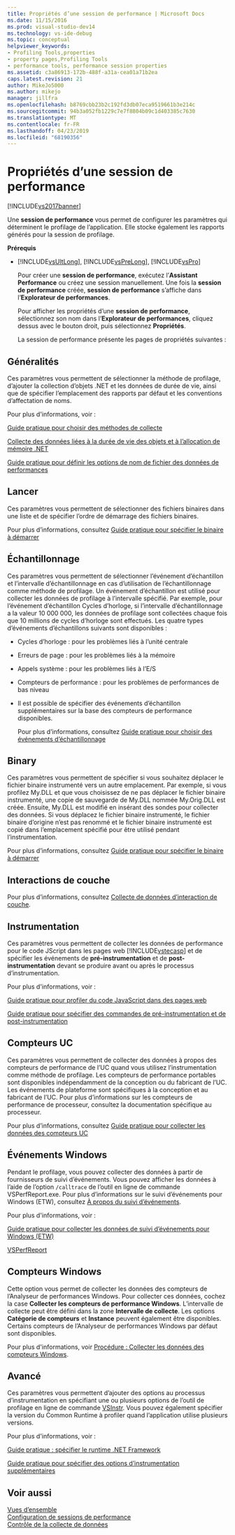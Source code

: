```yaml
---
title: Propriétés d’une session de performance | Microsoft Docs
ms.date: 11/15/2016
ms.prod: visual-studio-dev14
ms.technology: vs-ide-debug
ms.topic: conceptual
helpviewer_keywords:
- Profiling Tools,properties
- property pages,Profiling Tools
- performance tools, performance session properties
ms.assetid: c3a86913-172b-488f-a31a-cea01a71b2ea
caps.latest.revision: 21
author: MikeJo5000
ms.author: mikejo
manager: jillfra
ms.openlocfilehash: b8769cbb23b2c192fd3db07eca9519661b3e214c
ms.sourcegitcommit: 94b3a052fb1229c7e7f8804b09c1d403385c7630
ms.translationtype: MT
ms.contentlocale: fr-FR
ms.lasthandoff: 04/23/2019
ms.locfileid: "68190356"
---
```

# <a name="performance-session-properties"></a>Propriétés d’une session de performance
[!INCLUDE[vs2017banner](../includes/vs2017banner.md)]

Une **session de performance** vous permet de configurer les paramètres qui déterminent le profilage de l’application. Elle stocke également les rapports générés pour la session de profilage.  
  
 **Prérequis**  
  
- [!INCLUDE[vsUltLong](../includes/vsultlong-md.md)], [!INCLUDE[vsPreLong](../includes/vsprelong-md.md)], [!INCLUDE[vsPro](../includes/vspro-md.md)]  
  
  Pour créer une **session de performance**, exécutez l’**Assistant Performance** ou créez une session manuellement. Une fois la **session de performance** créée, **session de performance** s’affiche dans l’**Explorateur de performances**.  
  
  Pour afficher les propriétés d’une **session de performance**, sélectionnez son nom dans l’**Explorateur de performances**, cliquez dessus avec le bouton droit, puis sélectionnez **Propriétés**.  
  
  La session de performance présente les pages de propriétés suivantes :  
  
## <a name="general"></a>Généralités  
 Ces paramètres vous permettent de sélectionner la méthode de profilage, d’ajouter la collection d’objets .NET et les données de durée de vie, ainsi que de spécifier l’emplacement des rapports par défaut et les conventions d’affectation de noms.  
  
 Pour plus d'informations, voir :  
  
 [Guide pratique pour choisir des méthodes de collecte](../profiling/how-to-choose-collection-methods.md)  
  
 [Collecte des données liées à la durée de vie des objets et à l’allocation de mémoire .NET](../profiling/collecting-dotnet-memory-allocation-and-lifetime-data.md)  
  
 [Guide pratique pour définir les options de nom de fichier des données de performances](../profiling/how-to-set-performance-data-file-name-options.md)  
  
## <a name="launch"></a>Lancer  
 Ces paramètres vous permettent de sélectionner des fichiers binaires dans une liste et de spécifier l’ordre de démarrage des fichiers binaires.  
  
 Pour plus d’informations, consultez [Guide pratique pour spécifier le binaire à démarrer](../profiling/how-to-specify-the-binary-to-start.md)  
  
## <a name="sampling"></a>Échantillonnage  
 Ces paramètres vous permettent de sélectionner l’événement d’échantillon et l’intervalle d’échantillonnage en cas d’utilisation de l’échantillonnage comme méthode de profilage. Un événement d’échantillon est utilisé pour collecter les données de profilage à l’intervalle spécifié. Par exemple, pour l’événement d’échantillon Cycles d’horloge, si l’intervalle d’échantillonnage a la valeur 10 000 000, les données de profilage sont collectées chaque fois que 10 millions de cycles d’horloge sont effectués. Les quatre types d’événements d’échantillons suivants sont disponibles :  
  
- Cycles d’horloge : pour les problèmes liés à l’unité centrale  
  
- Erreurs de page : pour les problèmes liés à la mémoire  
  
- Appels système : pour les problèmes liés à l’E/S  
  
- Compteurs de performance : pour les problèmes de performances de bas niveau  
  
- Il est possible de spécifier des événements d’échantillon supplémentaires sur la base des compteurs de performance disponibles.  
  
  Pour plus d’informations, consultez [Guide pratique pour choisir des événements d’échantillonnage](../profiling/how-to-choose-sampling-events.md)  
  
## <a name="binary"></a>Binary  
 Ces paramètres vous permettent de spécifier si vous souhaitez déplacer le fichier binaire instrumenté vers un autre emplacement. Par exemple, si vous profilez My.DLL et que vous choisissez de ne pas déplacer le fichier binaire instrumenté, une copie de sauvegarde de My.DLL nommée My.Orig.DLL est créée. Ensuite, My.DLL est modifié en insérant des sondes pour collecter des données. Si vous déplacez le fichier binaire instrumenté, le fichier binaire d’origine n’est pas renommé et le fichier binaire instrumenté est copié dans l’emplacement spécifié pour être utilisé pendant l’instrumentation.  
  
 Pour plus d’informations, consultez [Guide pratique pour spécifier le binaire à démarrer](../profiling/how-to-specify-the-binary-to-start.md)  
  
## <a name="tier-interactions"></a>Interactions de couche  
 Pour plus d’informations, consultez [Collecte de données d’interaction de couche](../profiling/collecting-tier-interaction-data.md).  
  
## <a name="instrumentation"></a>Instrumentation  
 Ces paramètres vous permettent de collecter les données de performance pour le code JScript dans les pages web [!INCLUDE[vstecasp](../includes/vstecasp-md.md)] et de spécifier les événements de **pré-instrumentation** et de **post-instrumentation** devant se produire avant ou après le processus d’instrumentation.  
  
 Pour plus d'informations, voir :  
  
 [Guide pratique pour profiler du code JavaScript dans des pages web](../profiling/how-to-profile-javascript-code-in-web-pages.md)  
  
 [Guide pratique pour spécifier des commandes de pré-instrumentation et de post-instrumentation](../profiling/how-to-specify-pre-and-post-instrument-commands.md)  
  
## <a name="cpu-counters"></a>Compteurs UC  
 Ces paramètres vous permettent de collecter des données à propos des compteurs de performance de l’UC quand vous utilisez l’instrumentation comme méthode de profilage. Les compteurs de performance portables sont disponibles indépendamment de la conception ou du fabricant de l’UC. Les événements de plateforme sont spécifiques à la conception et au fabricant de l’UC. Pour plus d’informations sur les compteurs de performance de processeur, consultez la documentation spécifique au processeur.  
  
 Pour plus d’informations, consultez [Guide pratique pour collecter les données des compteurs UC](../profiling/how-to-collect-cpu-counter-data.md)  
  
## <a name="windows-events"></a>Événements Windows  
 Pendant le profilage, vous pouvez collecter des données à partir de fournisseurs de suivi d’événements. Vous pouvez afficher les données à l’aide de l’option `/calltrace` de l’outil en ligne de commande VSPerfReport.exe. Pour plus d’informations sur le suivi d’événements pour Windows (ETW), consultez [À propos du suivi d’événements](http://go.microsoft.com/fwlink/?linkid=90752).  
  
 Pour plus d'informations, voir :  
  
 [Guide pratique pour collecter les données de suivi d’événements pour Windows (ETW)](../profiling/how-to-collect-event-tracing-for-windows-etw-data.md)  
  
 [VSPerfReport](../profiling/vsperfreport.md)  
  
## <a name="windows-counters"></a>Compteurs Windows  
 Cette option vous permet de collecter les données des compteurs de l’Analyseur de performances Windows. Pour collecter ces données, cochez la case **Collecter les compteurs de performance Windows**. L’intervalle de collecte peut être défini dans la zone **Intervalle de collecte**. Les options **Catégorie de compteurs** et **Instance** peuvent également être disponibles. Certains compteurs de l’Analyseur de performances Windows par défaut sont disponibles.  
  
 Pour plus d'informations, voir [Procédure : Collecter les données des compteurs Windows](../profiling/how-to-collect-windows-counter-data.md).  
  
## <a name="advanced"></a>Avancé  
 Ces paramètres vous permettent d’ajouter des options au processus d’instrumentation en spécifiant une ou plusieurs options de l’outil de profilage en ligne de commande [VSInstr](../profiling/vsinstr.md). Vous pouvez également spécifier la version du Common Runtime à profiler quand l’application utilise plusieurs versions.  
  
 Pour plus d'informations, voir :  
  
 [Guide pratique : spécifier le runtime .NET Framework](../profiling/how-to-specify-the-dotnet-framework-runtime.md)  
  
 [Guide pratique pour spécifier des options d’instrumentation supplémentaires](../profiling/how-to-specify-additional-instrumentation-options.md)  
  
## <a name="see-also"></a>Voir aussi  
 [Vues d’ensemble](../profiling/overviews-performance-tools.md)   
 [Configuration de sessions de performance](../profiling/configuring-performance-sessions.md)   
 [Contrôle de la collecte de données](../profiling/controlling-data-collection.md)
